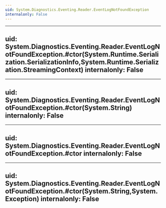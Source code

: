 ```yaml
---
uid: System.Diagnostics.Eventing.Reader.EventLogNotFoundException
internalonly: False
---
```


---
uid: System.Diagnostics.Eventing.Reader.EventLogNotFoundException.#ctor(System.Runtime.Serialization.SerializationInfo,System.Runtime.Serialization.StreamingContext)
internalonly: False
---

---
uid: System.Diagnostics.Eventing.Reader.EventLogNotFoundException.#ctor(System.String)
internalonly: False
---

---
uid: System.Diagnostics.Eventing.Reader.EventLogNotFoundException.#ctor
internalonly: False
---

---
uid: System.Diagnostics.Eventing.Reader.EventLogNotFoundException.#ctor(System.String,System.Exception)
internalonly: False
---
